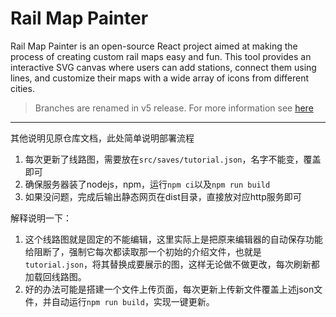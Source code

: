 # Rail Map Painter

Rail Map Painter is an open-source React project aimed at making the process of creating custom rail maps easy and fun. This tool provides an interactive SVG canvas where users can add stations, connect them using lines, and customize their maps with a wide array of icons from different cities.

> Branches are renamed in v5 release. For more information see [here](./docs/developer-guide.md#rename-your-local-branches)

---

其他说明见原仓库文档，此处简单说明部署流程

1. 每次更新了线路图，需要放在`src/saves/tutorial.json`，名字不能变，覆盖即可
2. 确保服务器装了nodejs，npm，运行`npm ci`以及`npm run build`
3. 如果没问题，完成后输出静态网页在dist目录，直接放对应http服务即可

解释说明一下：

1. 这个线路图就是固定的不能编辑，这里实际上是把原来编辑器的自动保存功能给阻断了，强制它每次都读取那一个初始的介绍文件，也就是`tutorial.json`，将其替换成要展示的图，这样无论做不做更改，每次刷新都加载回线路图。
2. 好的办法可能是搭建一个文件上传页面，每次更新上传新文件覆盖上述json文件，并自动运行`npm run build`，实现一键更新。

